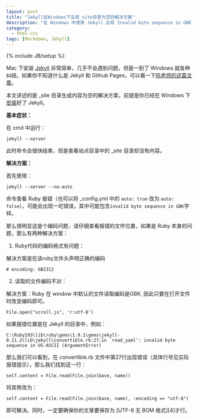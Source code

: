 ```yaml
---
layout: post
title: "Jekyll在Windows下生成_site目录为空的解决方案"
description: "在 Windows 中使用 Jekyll 出现 Invalid byte sequence in GBK 错误，导致 _site 目录为空的解决方案"
category:
  - html-css
tags: [Markdown, Jekyll]
---
```

{% include JB/setup %} 

Mac 下安装 [Jekyll][1] 非常简单，几乎不会遇到问题，但是一到了 Windows 就各种纠结。如果你不知道什么是 Jekyll 和 Github Pages，可以看一下[阮老师的这篇文章][2]。

本文讲述的是 \_site 目录生成内容为空的解决方案，前提是你已经在 Windows 下[安装][3]好了 Jekyll。

**基本症状：**

在 cmd 中运行：

    jekyll --server

此时命令会很快结束，但是查看站点目录中的 \_site 目录却没有内容。

**解决方案：**

首先使用：

    jekyll --server --no-auto

命令查看 Ruby 报错（也可以将 \_config.yml 中的 `auto: true` 改为 `auto: false`），可能会出现一坨错误，其中可能包含`invalid byte sequence in GBK`字样。

那么很明显这是个编码问题，请仔细查看报错的文件位置，如果是 Ruby 本身的问题，那么有两种解决方案：

1. Ruby代码的编码格式有问题：

解决方案是在该ruby文件头声明正确的编码

    # encoding: GB2312

2. 读取的文件编码不对：

解决方案：Ruby 在 window 中默认的文件读取编码是GBK, 因此只要在打开文件时改变编码即可。

    File.open("scroll.js", 'r:utf-8')

如果报错位置是在 Jekyll 的目录中，例如：

    C:\Ruby193\lib\ruby\gems\1.9.1\gems\jekyll-0.11.2\lib\jekyll\convertible.rb:27:in `read_yaml': invalid byte sequence in US-ASCII (ArgumentError)

那么我们可以看到，在 convertible.rb 文件中第27行出现错误（具体行号见实际报错提示），那么我们找到这一行：

    self.content = File.read(File.join(base, name))

将其修改为：

    self.content = File.read(File.join(base, name), :encoding => "utf-8")

即可解决。同时，一定要确保你的文章要保存为 [UTF-8 无 BOM 格式][4]才行。



[1]: https://github.com/mojombo/jekyll
[2]: http://www.ruanyifeng.com/blog/2012/08/blogging_with_jekyll.html
[3]: https://github.com/mojombo/jekyll/wiki/install
[3]: http://wenwen.soso.com/z/q118420256.htm



